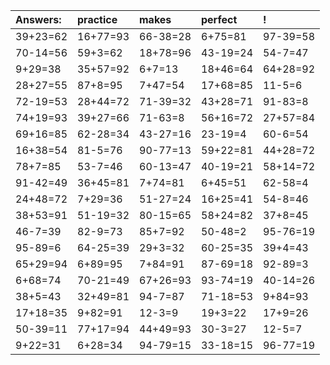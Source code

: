 | Answers: | practice | makes | perfect | ! |
| :--- | :--- | :--- | :--- | :--- |
| 39+23=62 | 16+77=93 | 66-38=28 | 6+75=81 | 97-39=58 | 
| 70-14=56 | 59+3=62 | 18+78=96 | 43-19=24 | 54-7=47 | 
| 9+29=38 | 35+57=92 | 6+7=13 | 18+46=64 | 64+28=92 | 
| 28+27=55 | 87+8=95 | 7+47=54 | 17+68=85 | 11-5=6 | 
| 72-19=53 | 28+44=72 | 71-39=32 | 43+28=71 | 91-83=8 | 
| 74+19=93 | 39+27=66 | 71-63=8 | 56+16=72 | 27+57=84 | 
| 69+16=85 | 62-28=34 | 43-27=16 | 23-19=4 | 60-6=54 | 
| 16+38=54 | 81-5=76 | 90-77=13 | 59+22=81 | 44+28=72 | 
| 78+7=85 | 53-7=46 | 60-13=47 | 40-19=21 | 58+14=72 | 
| 91-42=49 | 36+45=81 | 7+74=81 | 6+45=51 | 62-58=4 | 
| 24+48=72 | 7+29=36 | 51-27=24 | 16+25=41 | 54-8=46 | 
| 38+53=91 | 51-19=32 | 80-15=65 | 58+24=82 | 37+8=45 | 
| 46-7=39 | 82-9=73 | 85+7=92 | 50-48=2 | 95-76=19 | 
| 95-89=6 | 64-25=39 | 29+3=32 | 60-25=35 | 39+4=43 | 
| 65+29=94 | 6+89=95 | 7+84=91 | 87-69=18 | 92-89=3 | 
| 6+68=74 | 70-21=49 | 67+26=93 | 93-74=19 | 40-14=26 | 
| 38+5=43 | 32+49=81 | 94-7=87 | 71-18=53 | 9+84=93 | 
| 17+18=35 | 9+82=91 | 12-3=9 | 19+3=22 | 17+9=26 | 
| 50-39=11 | 77+17=94 | 44+49=93 | 30-3=27 | 12-5=7 | 
| 9+22=31 | 6+28=34 | 94-79=15 | 33-18=15 | 96-77=19 | 
